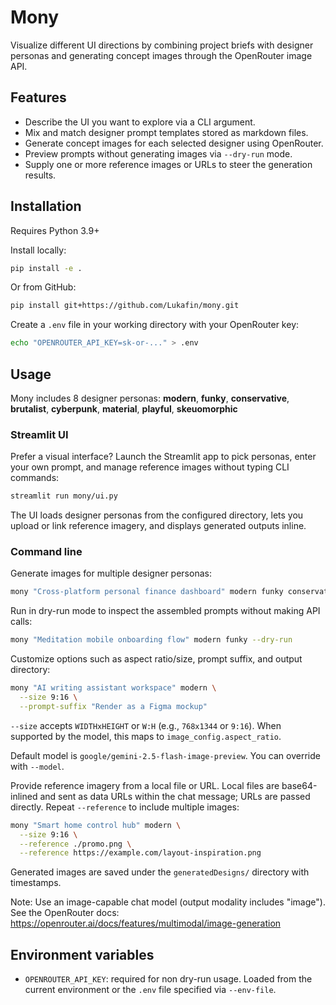 # Mony

Visualize different UI directions by combining project briefs with designer
personas and generating concept images through the OpenRouter image API.

## Features

- Describe the UI you want to explore via a CLI argument.
- Mix and match designer prompt templates stored as markdown files.
- Generate concept images for each selected designer using OpenRouter.
- Preview prompts without generating images via `--dry-run` mode.
- Supply one or more reference images or URLs to steer the generation results.

## Installation

Requires Python 3.9+

Install locally:

```bash
pip install -e .
```

Or from GitHub:

```bash
pip install git+https://github.com/Lukafin/mony.git
```

Create a `.env` file in your working directory with your OpenRouter key:

```bash
echo "OPENROUTER_API_KEY=sk-or-..." > .env
```

## Usage

Mony includes 8 designer personas: **modern**, **funky**, **conservative**, **brutalist**, **cyberpunk**, **material**, **playful**, **skeuomorphic**

### Streamlit UI

Prefer a visual interface? Launch the Streamlit app to pick personas, enter your
own prompt, and manage reference images without typing CLI commands:

```bash
streamlit run mony/ui.py
```

The UI loads designer personas from the configured directory, lets you upload or
link reference imagery, and displays generated outputs inline.

### Command line

Generate images for multiple designer personas:

```bash
mony "Cross-platform personal finance dashboard" modern funky conservative
```

Run in dry-run mode to inspect the assembled prompts without making API calls:

```bash
mony "Meditation mobile onboarding flow" modern funky --dry-run
```

Customize options such as aspect ratio/size, prompt suffix, and output directory:

```bash
mony "AI writing assistant workspace" modern \
  --size 9:16 \
  --prompt-suffix "Render as a Figma mockup"
```

`--size` accepts `WIDTHxHEIGHT` or `W:H` (e.g., `768x1344` or `9:16`). When supported by the model, this maps to `image_config.aspect_ratio`.

Default model is `google/gemini-2.5-flash-image-preview`. You can override with `--model`.

Provide reference imagery from a local file or URL. Local files are base64-inlined and
sent as data URLs within the chat message; URLs are passed directly. Repeat `--reference`
to include multiple images:

```bash
mony "Smart home control hub" modern \
  --size 9:16 \
  --reference ./promo.png \
  --reference https://example.com/layout-inspiration.png
```

Generated images are saved under the `generatedDesigns/` directory with timestamps.

Note: Use an image-capable chat model (output modality includes "image"). See the OpenRouter docs: https://openrouter.ai/docs/features/multimodal/image-generation

## Environment variables

- `OPENROUTER_API_KEY`: required for non dry-run usage. Loaded from the current
  environment or the `.env` file specified via `--env-file`.
